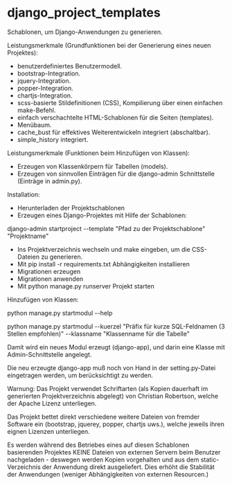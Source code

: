 # django_project_templates
Schablonen, um Django-Anwendungen zu generieren.

Leistungsmerkmale (Grundfunktionen bei der Generierung eines neuen Projektes):
  - benutzerdefiniertes Benutzermodell.
  - bootstrap-Integration.
  - jquery-Integration.
  - popper-Integration.
  - chartjs-Integration.
  - scss-basierte Stildefinitionen (CSS), Kompilierung über einen einfachen make-Befehl.
  - einfach verschachtelte HTML-Schablonen für die Seiten (templates).
  - Menübaum.
  - cache_bust für effektives Weiterentwickeln integriert (abschaltbar).
  - simple_history integriert.
  
Leistungsmerkmale (Funktionen beim Hinzufügen von Klassen):
  - Erzeugen von Klassenkörpern für Tabellen (models).
  - Erzeugen von sinnvollen Einträgen für die django-admin Schnittstelle (Einträge in admin.py).
  
Installation:

  - Herunterladen der Projektschablonen
  - Erzeugen eines Django-Projektes mit Hilfe der Schablonen:
  
  django-admin startproject --template "Pfad zu der Projektschablone" "Projektname"

  - Ins Projektverzeichnis wechseln und make eingeben, um die CSS-Dateien zu generieren.
  - Mit pip install -r requirements.txt Abhängigkeiten installieren
  - Migrationen erzeugen
  - Migrationen anwenden
  - Mit python manage.py runserver Projekt starten

Hinzufügen von Klassen:

  python manage.py startmodul --help
  
  python manage.py startmodul --kuerzel "Präfix für kurze SQL-Feldnamen (3 Stellen empfohlen)" --klassname "Klassenname für die Tabelle"
  
 Damit wird ein neues Modul erzeugt (django-app), und darin eine Klasse mit Admin-Schnittstelle angelegt.
 
 Die neu erzeugte django-app muß noch von Hand in der setting.py-Datei eingetragen werden, um berücksichtigt zu werden.
 
 Warnung: Das Projekt verwendet Schriftarten (als Kopien dauerhaft im generierten Projektverzeichnis abgelegt) von Christian Robertson, welche der Apache Lizenz unterliegen.

Das Projekt bettet direkt verschiedene weitere Dateien von fremder Software ein (bootstrap, jquerey, popper, chartjs uws.), welche jeweils ihren eignen Lizenzen unterliegen.

Es werden während des Betriebes eines auf diesen Schablonen basierenden Projektes KEINE Dateien von externen Servern beim Benutzer nachgeladen - deswegen werden Kopien vorgehalten und aus dem static-Verzeichnis der Anwendung direkt ausgeliefert. Dies erhöht die Stabilität der Anwendungen (weniger Abhängigkeiten von externen Resourcen.)
